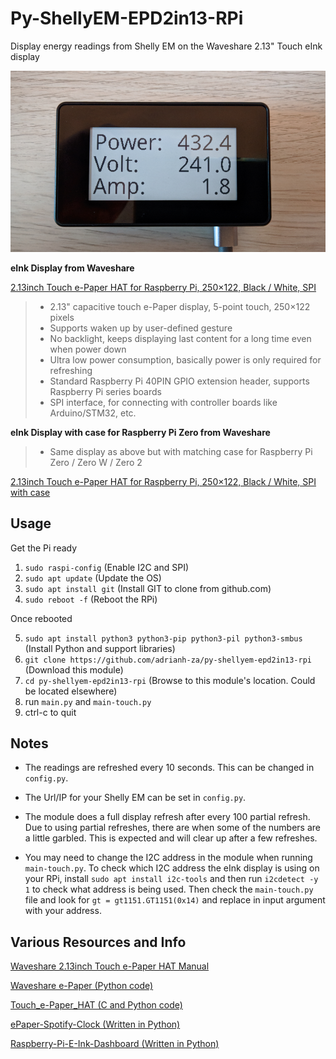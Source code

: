 # Py-ShellyEM-EPD2in13-RPi
Display energy readings from Shelly EM on the Waveshare 2.13" Touch eInk display 

![](https://github.com/adrianh-za/py-shellyem-epd2in13-rpi/blob/a5c6456e48d73db1748f9f3032d70bbded0e9957/assets/pics/epd2in13.png)

**eInk Display from Waveshare**

[2.13inch Touch e-Paper HAT for Raspberry Pi, 250×122, Black / White, SPI](https://www.waveshare.com/2.13inch-touch-e-paper-hat.htm)

>- 2.13" capacitive touch e-Paper display, 5-point touch, 250×122 pixels
>- Supports waken up by user-defined gesture
>- No backlight, keeps displaying last content for a long time even when power down
>- Ultra low power consumption, basically power is only required for refreshing
>- Standard Raspberry Pi 40PIN GPIO extension header, supports Raspberry Pi series boards
>- SPI interface, for connecting with controller boards like Arduino/STM32, etc.

**eInk Display with case for Raspberry Pi Zero from Waveshare**

>* Same display as above but with matching case for Raspberry Pi Zero / Zero W / Zero 2

[2.13inch Touch e-Paper HAT for Raspberry Pi, 250×122, Black / White, SPI with case](https://www.waveshare.com/2.13inch-touch-e-paper-hat-with-case.htm)

## Usage

Get the Pi ready

1) `sudo raspi-config`  (Enable I2C and SPI)
2) `sudo apt update`  (Update the OS)
3) `sudo apt install git` 	(Install GIT to clone from github.com) 
4) `sudo reboot -f`	 (Reboot the RPi)

Once rebooted

5) `sudo apt install python3 python3-pip python3-pil python3-smbus`  (Install Python and support libraries)
6) `git clone https://github.com/adrianh-za/py-shellyem-epd2in13-rpi` (Download this module)
7) `cd py-shellyem-epd2in13-rpi` (Browse to this module's location.  Could be located elsewhere)
8) run `main.py` and `main-touch.py`
9) ctrl-c to quit


## Notes

- The readings are refreshed every 10 seconds.  This can be changed in `config.py`.

- The Url/IP for your Shelly EM can be set in `config.py`.

- The module does a full display refresh after every 100 partial refresh.  Due to using partial refreshes, there are when some of the numbers
are a little garbled.  This is expected and will clear up after a few refreshes.

- You may need to change the I2C address in the module when running `main-touch.py`.  To check which I2C address the eInk display is using on your RPi,
install `sudo apt install i2c-tools` and then run `i2cdetect -y 1` to check what address is being used.  Then check the `main-touch.py` file and look for `gt = gt1151.GT1151(0x14)` and replace in input argument with your address.


## Various Resources and Info ##

[Waveshare 2.13inch Touch e-Paper HAT Manual](https://www.waveshare.com/wiki/2.13inch_Touch_e-Paper_HAT_Manual#Raspberry_Pi)

[Waveshare e-Paper (Python code)](https://github.com/waveshare/e-Paper/tree/master/RaspberryPi_JetsonNano/python)

[Touch_e-Paper_HAT (C and Python code)](https://github.com/waveshare/Touch_e-Paper_HAT)

[ePaper-Spotify-Clock (Written in Python)](https://github.com/alexthescott/ePaper-Spotify-Clock)

[Raspberry-Pi-E-Ink-Dashboard (Written in Python)](https://github.com/zoharsf/Raspberry-Pi-E-Ink-Dashboard)
